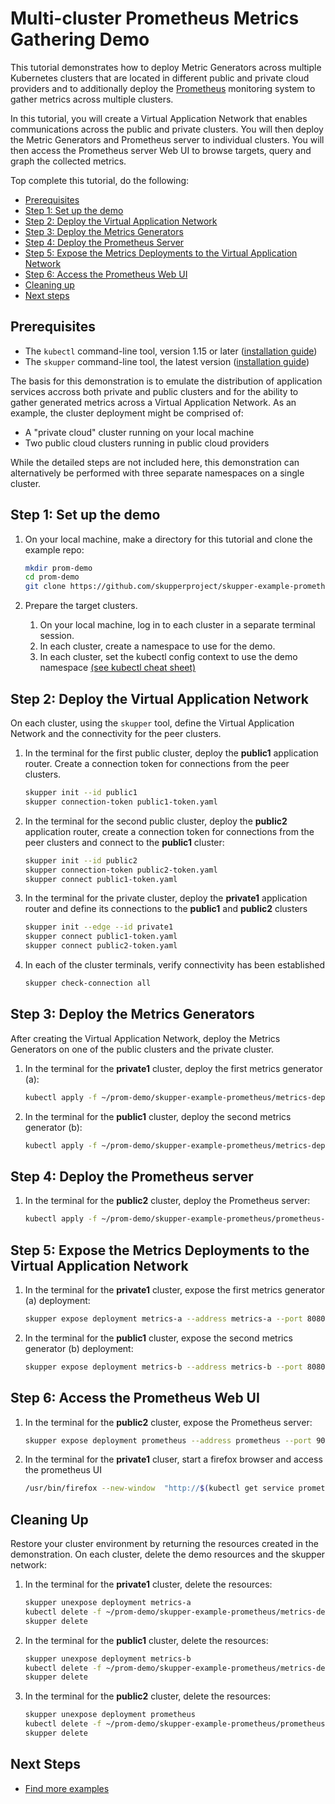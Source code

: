 # Multi-cluster Prometheus Metrics Gathering Demo

This tutorial demonstrates how to deploy Metric Generators across
multiple Kubernetes clusters that are located in different public and
private cloud providers and to additionally deploy the
[Prometheus](https://prometheus.io) monitoring system to gather
metrics across multiple clusters.

In this tutorial, you will create a Virtual Application Network that
enables communications across the public and private clusters. You
will then deploy the Metric Generators and Prometheus server to individual
clusters. You will then access the Prometheus server Web UI to
browse targets, query and graph the collected metrics.

Top complete this tutorial, do the following:

* [Prerequisites](#prerequisites)
* [Step 1: Set up the demo](#step-1-set-up-the-demo)
* [Step 2: Deploy the Virtual Application Network](#step-2-deploy-the-virtual-application-network)
* [Step 3: Deploy the Metrics Generators](#step-3-deploy-the-metrics-generators)
* [Step 4: Deploy the Prometheus Server](#step-4-deploy-the-prometheus-server)
* [Step 5: Expose the Metrics Deployments to the Virtual Application Network](#step-5-expose-the-metrics-deployments-to-the-virtual-application-network)
* [Step 6: Access the Prometheus Web UI](#step-6-access-the-prometheus-web-ui)
* [Cleaning up](#cleaning-up)
* [Next steps](#next-steps)

## Prerequisites

* The `kubectl` command-line tool, version 1.15 or later ([installation guide](https://kubernetes.io/docs/tasks/tools/install-kubectl/))
* The `skupper` command-line tool, the latest version ([installation guide](https://skupper.io/start/index.html#step-1-install-the-skupper-command-line-tool-in-your-environment))

The basis for this demonstration is to emulate the distribution of application services accross both private and public clusters and for the ability to gather generated metrics across a Virtual Application Network. As an example, the cluster deployment might be comprised of:

* A "private cloud" cluster running on your local machine
* Two public cloud clusters running in public cloud providers

While the detailed steps are not included here, this demonstration can alternatively be performed with three separate namespaces on a single cluster.

## Step 1: Set up the demo

1. On your local machine, make a directory for this tutorial and clone the example repo:

   ```bash
   mkdir prom-demo
   cd prom-demo
   git clone https://github.com/skupperproject/skupper-example-prometheus.git
   ```
2. Prepare the target clusters.

   1. On your local machine, log in to each cluster in a separate terminal session.
   2. In each cluster, create a namespace to use for the demo.
   3. In each cluster, set the kubectl config context to use the demo namespace [(see kubectl cheat sheet)](https://kubernetes.io/docs/reference/kubectl/cheatsheet/)

## Step 2: Deploy the Virtual Application Network

On each cluster, using the `skupper` tool, define the Virtual Application Network and the connectivity for the peer clusters.

1. In the terminal for the first public cluster, deploy the **public1** application router. Create a connection token for connections from the peer clusters.

   ```bash
   skupper init --id public1
   skupper connection-token public1-token.yaml
   ```

2. In the terminal for the second public cluster, deploy the **public2** application router, create a connection token for connections from the peer clusters  and connect to the **public1** cluster:

   ```bash
   skupper init --id public2
   skupper connection-token public2-token.yaml
   skupper connect public1-token.yaml
   ```

3. In the terminal for the private cluster, deploy the **private1** application router and define its connections to the **public1** and **public2** clusters

   ```bash
   skupper init --edge --id private1
   skupper connect public1-token.yaml
   skupper connect public2-token.yaml
   ```

4. In each of the cluster terminals, verify connectivity has been established

   ```bash
   skupper check-connection all
   ```

## Step 3: Deploy the Metrics Generators

After creating the Virtual Application Network, deploy the Metrics Generators on one of the public clusters and the private cluster.

1. In the terminal for the **private1** cluster, deploy the first metrics generator (a):

   ```bash
   kubectl apply -f ~/prom-demo/skupper-example-prometheus/metrics-deployment-a.yaml
   ```

2. In the terminal for the **public1** cluster, deploy the second metrics generator (b):

   ```bash
   kubectl apply -f ~/prom-demo/skupper-example-prometheus/metrics-deployment-b.yaml
   ```

## Step 4: Deploy the Prometheus server

1. In the terminal for the **public2** cluster, deploy the Prometheus server:

   ```bash
   kubectl apply -f ~/prom-demo/skupper-example-prometheus/prometheus-deployment.yaml
   ```

## Step 5: Expose the Metrics Deployments to the Virtual Application Network

1. In the terminal for the **private1** cluster, expose the first metrics generator (a) deployment:

   ```bash
   skupper expose deployment metrics-a --address metrics-a --port 8080 --protocol http --target-port 8080
   ```

2. In the terminal for the **public1** cluster, expose the second metrics generator (b) deployment:

   ```bash
   skupper expose deployment metrics-b --address metrics-b --port 8080 --protocol http --target-port 8080
   ```

## Step 6: Access the Prometheus Web UI

1. In the terminal for the **public2** cluster, expose the Prometheus server:

   ```bash
   skupper expose deployment prometheus --address prometheus --port 9090 --protocol http --target-port 9090
   ```

2. In the terminal for the **private1** cluser, start a firefox browser and access the prometheus UI

    ```bash
    /usr/bin/firefox --new-window  "http://$(kubectl get service prometheus -o=jsonpath='{.spec.clusterIP}'):9090/"
    ```

## Cleaning Up

Restore your cluster environment by returning the resources created in the demonstration. On each cluster, delete the demo resources and the skupper network:

1. In the terminal for the **private1** cluster, delete the resources:

   ```bash
   skupper unexpose deployment metrics-a
   kubectl delete -f ~/prom-demo/skupper-example-prometheus/metrics-deployment-a.yaml
   skupper delete
   ```

2. In the terminal for the **public1** cluster, delete the resources:

   ```bash
   skupper unexpose deployment metrics-b
   kubectl delete -f ~/prom-demo/skupper-example-prometheus/metrics-deployment-a.yaml
   skupper delete
   ```

3. In the terminal for the **public2** cluster, delete the resources:

   ```bash
   skupper unexpose deployment prometheus
   kubectl delete -f ~/prom-demo/skupper-example-prometheus/prometheus-deployment.yaml
   skupper delete
   ```

## Next Steps

 - [Find more examples](https://skupper.io/examples/)
